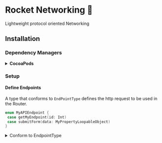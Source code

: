 
# Rocket Networking 🚀
Lightweight protocol oriented Networking

## Installation

### Dependency Managers

<details>
<summary><strong>CocoaPods</strong></summary>

[CocoaPods](http://cocoapods.org) is a dependency manager for Cocoa projects. You can install it with the following command:

```bash
$ gem install cocoapods
```

To integrate RocketNetworking into your Xcode project using CocoaPods, specify it in your `Podfile`:

```ruby
source 'https://github.com/CocoaPods/Specs.git'
platform :ios, '10.0'
use_frameworks!
pod 'RocketNetworking'
```

Then, run the following command:

```bash
$ pod install
```
</details>

### Setup

#### Define Endpoints
A type that conforms to `EndPointType` defines the http request to be used in the Router.

```swift
enum MyAPIEndpoint {
 case getMyEndpoint(id: Int)
 case submitForm(data: MyPropertyLoopableObject)
}
```

<details>
<summary>Conform to EndpointType</summary>
```swift
extension MyAPIEndpoint: EndPointType {

  var environmentBaseURL: String {
      return "http://stg.schoolconnected.net/api"
  }

  var baseURL: URL {
      guard let url = URL(string: environmentBaseURL) else { fatalError("base url could not be config") }
      return url
  }

  var path: String {
      switch self {
      case .getMyEndpoint(id: let id):
          return "/user/info/\(id)"
      case .submitForm:
          return "/message/"
      }
  }

  var httpMethod: HTTPMethod {
      switch self {
      case .getMyEndpoint: return .get
      case .submitForm: return .post
      }
  }

  var task: HTTPTask {
      switch self {
      case .getMyEndpoint(let data):
          return .requestParameters(bodyParameters: data, urlParameters: nil)
      default:
          return .request
      }
  }

  var headers: HTTPHeaders? {
      switch self {
      case .getMyEndpoint:
          return ["hello": "world"]
      default:
          return nil
      }
  }
}
```
</details>

#### Instance of RocketNetworkManager
You can create a singleton.
```swift
struct NetworkManager {
  static let sharedInstance = RocketNetworkManager<MyAPIEndpoint>()

  static func setEnvironment(for environment: NetworkEnvironment) {
      NetworkManager.sharedInstance.setupNetworkLayer(in: environment)
  }
}
```
In `AppDelegate`
```swift
func application(application: UIApplication, didFinishLaunchingWithOptions launchOptions: [NSObject: AnyObject]?) -> Bool {

  NetworkManger.sharedInstance.setEnvironment(for: .development)
  return true
}
```
